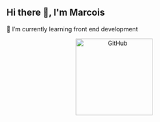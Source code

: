 ## Hi there 👋, I'm Marcois

<!--
**Markod1r/Markod1r** is a ✨ _special_ ✨ repository because its `README.md` (this file) appears on your GitHub profile.

Here are some ideas to get you started:

- 🔭 I’m currently working on ...
- 🌱 I’m currently learning ...
- 👯 I’m looking to collaborate on ...
- 🤔 I’m looking for help with ...
- 💬 Ask me about ...
- 📫 How to reach me: ...
- 😄 Pronouns: ...
- ⚡ Fun fact: ...
-->

🌱 I’m currently learning front end development

<p align="center">
  <a href="https://github.com/Markod1r">
    <img height="180em" src="https://i.giphy.com/jC1zKGLmfVYXDEgUii.webp" alt="GitHub"/>
  </a>
</p>

